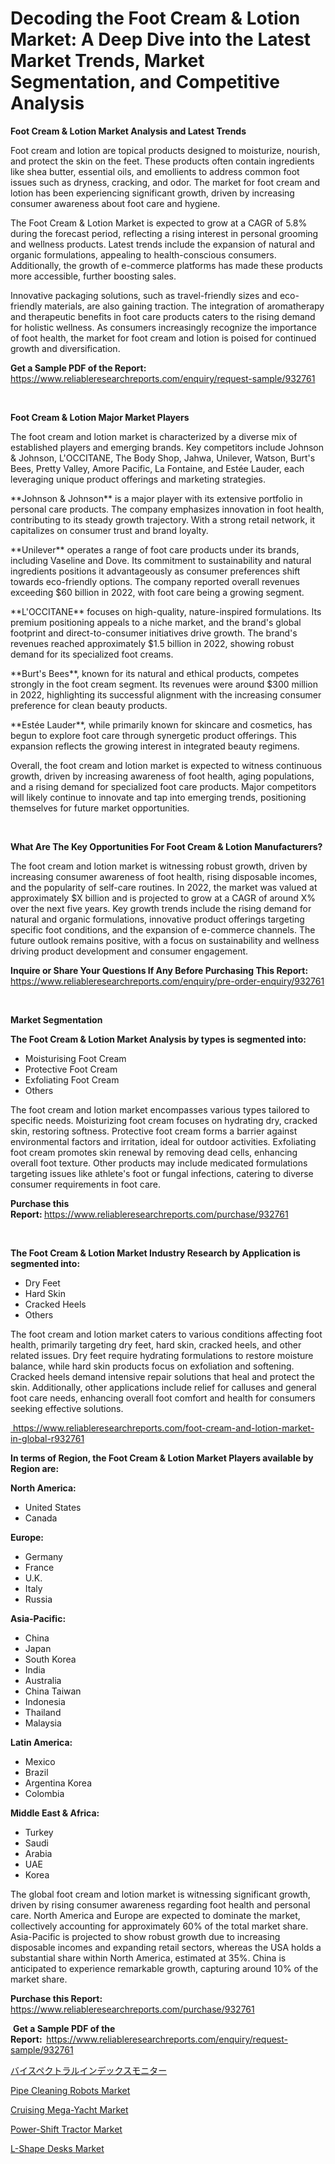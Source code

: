 <p><h1>Decoding the Foot Cream & Lotion Market: A Deep Dive into the Latest Market Trends, Market Segmentation, and Competitive Analysis</h1></p><p><strong>Foot Cream & Lotion Market Analysis and Latest Trends</strong></p>
<p><p>Foot cream and lotion are topical products designed to moisturize, nourish, and protect the skin on the feet. These products often contain ingredients like shea butter, essential oils, and emollients to address common foot issues such as dryness, cracking, and odor. The market for foot cream and lotion has been experiencing significant growth, driven by increasing consumer awareness about foot care and hygiene. </p><p>The Foot Cream & Lotion Market is expected to grow at a CAGR of 5.8% during the forecast period, reflecting a rising interest in personal grooming and wellness products. Latest trends include the expansion of natural and organic formulations, appealing to health-conscious consumers. Additionally, the growth of e-commerce platforms has made these products more accessible, further boosting sales. </p><p>Innovative packaging solutions, such as travel-friendly sizes and eco-friendly materials, are also gaining traction. The integration of aromatherapy and therapeutic benefits in foot care products caters to the rising demand for holistic wellness. As consumers increasingly recognize the importance of foot health, the market for foot cream and lotion is poised for continued growth and diversification.</p></p>
<p><strong>Get a Sample PDF of the Report:&nbsp;</strong> <a href="https://www.reliableresearchreports.com/enquiry/request-sample/932761">https://www.reliableresearchreports.com/enquiry/request-sample/932761</a></p>
<p>&nbsp;</p>
<p><strong>Foot Cream & Lotion Major Market Players</strong></p>
<p><p>The foot cream and lotion market is characterized by a diverse mix of established players and emerging brands. Key competitors include Johnson & Johnson, L'OCCITANE, The Body Shop, Jahwa, Unilever, Watson, Burt's Bees, Pretty Valley, Amore Pacific, La Fontaine, and Estée Lauder, each leveraging unique product offerings and marketing strategies.</p><p>**Johnson & Johnson** is a major player with its extensive portfolio in personal care products. The company emphasizes innovation in foot health, contributing to its steady growth trajectory. With a strong retail network, it capitalizes on consumer trust and brand loyalty. </p><p>**Unilever** operates a range of foot care products under its brands, including Vaseline and Dove. Its commitment to sustainability and natural ingredients positions it advantageously as consumer preferences shift towards eco-friendly options. The company reported overall revenues exceeding $60 billion in 2022, with foot care being a growing segment.</p><p>**L'OCCITANE** focuses on high-quality, nature-inspired formulations. Its premium positioning appeals to a niche market, and the brand's global footprint and direct-to-consumer initiatives drive growth. The brand's revenues reached approximately $1.5 billion in 2022, showing robust demand for its specialized foot creams.</p><p>**Burt's Bees**, known for its natural and ethical products, competes strongly in the foot cream segment. Its revenues were around $300 million in 2022, highlighting its successful alignment with the increasing consumer preference for clean beauty products. </p><p>**Estée Lauder**, while primarily known for skincare and cosmetics, has begun to explore foot care through synergetic product offerings. This expansion reflects the growing interest in integrated beauty regimens.</p><p>Overall, the foot cream and lotion market is expected to witness continuous growth, driven by increasing awareness of foot health, aging populations, and a rising demand for specialized foot care products. Major competitors will likely continue to innovate and tap into emerging trends, positioning themselves for future market opportunities.</p></p>
<p>&nbsp;</p>
<p><strong>What Are The Key Opportunities For Foot Cream & Lotion Manufacturers?</strong></p>
<p><p>The foot cream and lotion market is witnessing robust growth, driven by increasing consumer awareness of foot health, rising disposable incomes, and the popularity of self-care routines. In 2022, the market was valued at approximately $X billion and is projected to grow at a CAGR of around X% over the next five years. Key growth trends include the rising demand for natural and organic formulations, innovative product offerings targeting specific foot conditions, and the expansion of e-commerce channels. The future outlook remains positive, with a focus on sustainability and wellness driving product development and consumer engagement.</p></p>
<p><strong>Inquire or Share Your Questions If Any Before Purchasing This Report:</strong> <a href="https://www.reliableresearchreports.com/enquiry/pre-order-enquiry/932761">https://www.reliableresearchreports.com/enquiry/pre-order-enquiry/932761</a></p>
<p>&nbsp;</p>
<p><strong>Market Segmentation</strong></p>
<p><strong>The Foot Cream & Lotion Market Analysis by types is segmented into:</strong></p>
<p><ul><li>Moisturising Foot Cream</li><li>Protective Foot Cream</li><li>Exfoliating Foot Cream</li><li>Others</li></ul></p>
<p><p>The foot cream and lotion market encompasses various types tailored to specific needs. Moisturizing foot cream focuses on hydrating dry, cracked skin, restoring softness. Protective foot cream forms a barrier against environmental factors and irritation, ideal for outdoor activities. Exfoliating foot cream promotes skin renewal by removing dead cells, enhancing overall foot texture. Other products may include medicated formulations targeting issues like athlete's foot or fungal infections, catering to diverse consumer requirements in foot care.</p></p>
<p><strong>Purchase this Report:&nbsp;</strong><a href="https://www.reliableresearchreports.com/purchase/932761">https://www.reliableresearchreports.com/purchase/932761</a></p>
<p>&nbsp;</p>
<p><strong>The Foot Cream & Lotion Market Industry Research by Application is segmented into:</strong></p>
<p><ul><li>Dry Feet</li><li>Hard Skin</li><li>Cracked Heels</li><li>Others</li></ul></p>
<p><p>The foot cream and lotion market caters to various conditions affecting foot health, primarily targeting dry feet, hard skin, cracked heels, and other related issues. Dry feet require hydrating formulations to restore moisture balance, while hard skin products focus on exfoliation and softening. Cracked heels demand intensive repair solutions that heal and protect the skin. Additionally, other applications include relief for calluses and general foot care needs, enhancing overall foot comfort and health for consumers seeking effective solutions.</p></p>
<p><a href="https://www.reliableresearchreports.com/foot-cream-and-lotion-market-in-global-r932761">&nbsp;https://www.reliableresearchreports.com/foot-cream-and-lotion-market-in-global-r932761</a></p>
<p><strong>In terms of Region, the Foot Cream & Lotion Market Players available by Region are:</strong></p>
<p>
    <p> <strong> North America: </strong>
        <ul>
            <li>United States</li>
            <li>Canada</li>
        </ul>
        </p> 
    <p> <strong> Europe: </strong>
        <ul>
            <li>Germany</li>
            <li>France</li>
            <li>U.K.</li>
            <li>Italy</li>
            <li>Russia</li>
        </ul>
        </p> 
    <p> <strong> Asia-Pacific: </strong>
        <ul>
            <li>China</li>
            <li>Japan</li>
            <li>South Korea</li>
            <li>India</li>
            <li>Australia</li>
            <li>China Taiwan</li>
            <li>Indonesia</li>
            <li>Thailand</li>
            <li>Malaysia</li>
        </ul>
        </p> 
    <p> <strong> Latin America: </strong>
        <ul>
            <li>Mexico</li>
            <li>Brazil</li>
            <li>Argentina Korea</li>
            <li>Colombia</li>
        </ul>
        </p> 
    <p> <strong> Middle East & Africa: </strong>
        <ul>
            <li>Turkey</li>
            <li>Saudi</li>
            <li>Arabia</li>
            <li>UAE</li>
            <li>Korea</li>
        </ul>
    </p>
    </p>
<p><p>The global foot cream and lotion market is witnessing significant growth, driven by rising consumer awareness regarding foot health and personal care. North America and Europe are expected to dominate the market, collectively accounting for approximately 60% of the total market share. Asia-Pacific is projected to show robust growth due to increasing disposable incomes and expanding retail sectors, whereas the USA holds a substantial share within North America, estimated at 35%. China is anticipated to experience remarkable growth, capturing around 10% of the market share.</p></p>
<p><strong>Purchase this Report: </strong><a href="https://www.reliableresearchreports.com/purchase/932761">https://www.reliableresearchreports.com/purchase/932761</a></p>
<p>&nbsp;<strong>Get a Sample PDF of the Report:&nbsp;&nbsp;</strong><a href="https://www.reliableresearchreports.com/enquiry/request-sample/932761">https://www.reliableresearchreports.com/enquiry/request-sample/932761</a></p>
<p><strong></strong></p>
<p><p><a href="https://medium.com/@eunawiegad2023/bispectral-index-monitor-market-%E3%81%AE%E3%82%B0%E3%83%AD%E3%83%BC%E3%83%90%E3%83%AB%E5%B8%82%E5%A0%B4%E6%A6%82%E8%A6%81%E3%81%AF-%E4%B8%96%E7%95%8C%E3%81%8A%E3%82%88%E3%81%B3%E4%B8%BB%E8%A6%81%E5%B8%82%E5%A0%B4%E3%81%AB%E3%81%8A%E3%81%91%E3%82%8B%E6%A5%AD%E7%95%8C%E3%81%AB%E5%BD%B1%E9%9F%BF%E3%82%92%E4%B8%8E%E3%81%88%E3%82%8B%E4%B8%BB%E8%A6%81%E3%81%AA%E3%83%88%E3%83%AC%E3%83%B3%E3%83%89%E3%81%AB%E3%81%A4%E3%81%84%E3%81%A6-%E7%8B%AC%E8%87%AA%E3%81%AE%E8%A6%96%E7%82%B9%E3%82%92%E6%8F%90%E4%BE%9B%E3%81%97%E3%81%BE%E3%81%99-32795c45ab37">バイスペクトラルインデックスモニター</a></p><p><a href="https://medium.com/@caigithemay20/the-pipe-cleaning-robots-market-has-grown-significantly-as-a-result-of-several-important-causes-46bcbf524662?postPublishedType=initial">Pipe Cleaning Robots Market</a></p><p><a href="https://issuu.com/reportprime-2/docs/cruising-mega-yacht-market-size-203_20adc3313fdbb7">Cruising Mega-Yacht Market</a></p><p><a href="https://issuu.com/reportprime-2/docs/power-shift-tractor-market-size-203_3b1b0e1d8a2b4b">Power-Shift Tractor Market</a></p><p><a href="https://github.com/wwwkeltoum/Market-Research-Report-List-4/blob/main/l-shape-desks-market.md">L-Shape Desks Market</a></p></p>